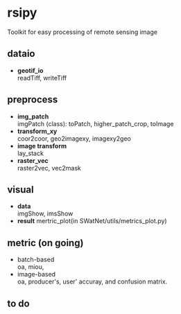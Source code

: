 # rsipy
Toolkit for easy processing of remote sensing image

## dataio
- **geotif_io**   
  readTiff, writeTiff

## preprocess
- **img_patch**    
  imgPatch (class): toPatch, higher_patch_crop, toImage   
- **transform_xy**   
  coor2coor, geo2imagexy, imagexy2geo
- **image transform**   
  lay_stack
- **raster_vec**   
  raster2vec, vec2mask

## visual
- **data**   
  imgShow, imsShow
- **result** 
  mertric_plot(in SWatNet/utils/metrics_plot.py)  

## metric (on going)
- batch-based   
  oa, miou, 
- image-based   
  oa, producer's, user' accuray, and confusion matrix.

## to do
